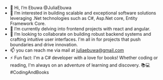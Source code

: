 - 👋 Hi, I’m Ebuwa @JuliaEbuwa
- 👀 I’m interested in building scalable and exceptional software solutions leveraging .Net technologies such as C#, Asp.Net core, Entity Framework Core.
- 🌱 I’m currently delving into frontend projects with react and angular.
- 💞️ I’m looking to collaborate on building robust backend systems and crafting intuitive user interfaces. I'm all in for projects that push boundaries and drive innovation.
- 📫 you can reach me via mail at juliaebuwa@gmail.com
- ⚡ Fun fact:  I'm a C# developer with a love for books! Whether coding or reading, I'm always on an adventure of learning and discovery. 📚💻 #CodingAndBooks

<!---
JuliaEbuwa/JuliaEbuwa is a ✨ special ✨ repository because its `README.md` (this file) appears on your GitHub profile.
You can click the Preview link to take a look at your changes.
--->
